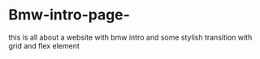 # Bmw-intro-page-
this is all about a website with bmw intro and some stylish transition with grid and flex element 
